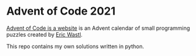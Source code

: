 # Advent of Code 2021
[Advent of Code is a website](https://adventofcode.com/) is an Advent calendar of small programming puzzles created by [Eric Wastl](http://was.tl/).

This repo contains my own solutions written in python.
